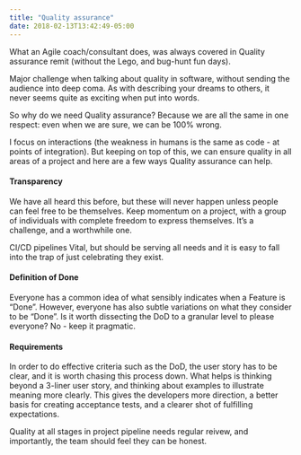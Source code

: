 ```yaml
---
title: "Quality assurance"
date: 2018-02-13T13:42:49-05:00
---
```

What an Agile coach/consultant does, was always covered in Quality assurance remit (without the Lego, and bug-hunt fun days).

Major challenge when talking about quality in software, without sending the audience into deep coma. As with describing your dreams to others, it never seems quite as exciting when put into words.

So why do we need Quality assurance? Because we are all the same in one respect: even when we are sure, we can be 100% wrong.

I focus on interactions (the weakness in humans is the same as code - at points of integration). But keeping on top of this, we can ensure quality in all areas of a project and here are a few ways Quality assurance can help.

#### Transparency
We have all heard this before, but these will never happen unless people can feel free to be themselves. Keep momentum on a project, with a group of individuals with complete freedom to express themselves. It’s a challenge, and a worthwhile one.

CI/CD pipelines
Vital, but should be serving all needs and it is easy to fall into the trap of just celebrating they exist.

#### Definition of Done
Everyone has a common idea of what sensibly indicates when a Feature is “Done”. However, everyone has also subtle variations on what they consider to be “Done”. Is it worth dissecting the DoD to a granular level to please everyone? No - keep it pragmatic.

#### Requirements
In order to do effective criteria such as the DoD, the user story has to be clear, and it is worth chasing this process down. What helps is thinking beyond a 3-liner user story, and thinking about examples to illustrate meaning more clearly. This gives the developers more direction, a better basis for creating acceptance tests, and a clearer shot of fulfilling expectations.

Quality at all stages in project pipeline needs regular reivew, and importantly, the team should feel they can be honest.
